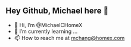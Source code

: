## Hey Github, Michael here 👋
- 👋 Hi, I’m @MichaelCHomeX
- 🌱 I’m currently learning ...
- 📫 How to reach me at mchang@homex.com

<!---
MichaelCHomeX/MichaelCHomeX is a ✨ special ✨ repository because its `README.md` (this file) appears on your GitHub profile.
You can click the Preview link to take a look at your changes.
--->
